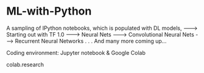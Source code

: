 # ML-with-Python
A sampling of IPython notebooks, which is populated with DL models,
---> Starting out with TF 1.0
---> Neural Nets
---> Convolutional Neural Nets
---> Recurrent Neural Networks
.
.
.
And many more coming up...

Coding environment: Jupyter notebook & Google Colab

colab.research
